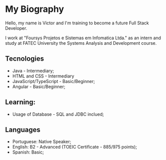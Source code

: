 # My Biography

Hello, my name is Victor and I'm training to become a future Full Stack Developer.

I work at "Foursys Projetos e Sistemas em Infomatica Ltda." as an intern and study at FATEC University the Systems Analysis and Development course.

## Tecnologies

+ Java - Intermediary;
+ HTML and CSS - Intermediary
+ JavaScript/TypeScript - Basic/Beginner;
+ Angular - Basic/Beginner;

## Learning:
  
+ Usage of Database - SQL and JDBC inclued;

## Languages

+ Portuguese: Native Speaker;
+ English: B2 - Advanced (TOEIC Certificate - 885/975 points);
+ Spanish: Basic;
